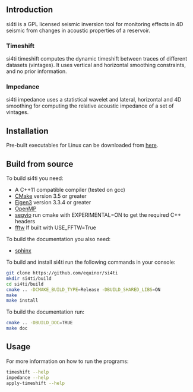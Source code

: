 ## Introduction ##
si4ti is a GPL licensed seismic inversion tool for monitoring effects in 4D 
seismic from changes in acoustic properties of a reservoir.

### Timeshift ###
si4ti timeshift computes the dynamic timeshift between traces of different 
datasets (vintages). It uses vertical and horizontal smoothing constraints, and 
no prior information.

### Impedance ###
si4ti impedance uses a statistical wavelet and lateral, horizontal and 4D 
smoothing for computing the relative acoustic impedance of a set of vintages.

## Installation ##
Pre-built executables for Linux can be downloaded from 
[here](https://github.com/equinor/si4ti/releases). 

## Build from source ##
To build si4ti you need:
 * A C++11 compatible compiler (tested on gcc)
 * [CMake](https://cmake.org) version 3.5 or greater
 * [Eigen3](https://eigen.tuxfamily.org) version 3.3.4 or greater
 * [OpenMP](https://www.openmp.org)
 * [segyio](https://github.com/equinor/segyio) run cmake with EXPERIMENTAL=ON to get the required C++ headers
 * [fftw](https://www.fftw.org) If built with USE_FFTW=True

To build the documentation you also need:
 * [sphinx](https://pypi.org/project/Sphinx)

To build and install si4ti run the following commands in your console:

```bash
git clone https://github.com/equinor/si4ti
mkdir si4ti/build
cd si4ti/build
cmake .. -DCMAKE_BUILD_TYPE=Release -DBUILD_SHARED_LIBS=ON
make
make install
```

To build the documentation run:
```bash
cmake .. -DBUILD_DOC=TRUE
make doc
```

## Usage ##
For more information on how to run the programs:
```bash
timeshift --help
impedance --help
apply-timeshift --help
```
